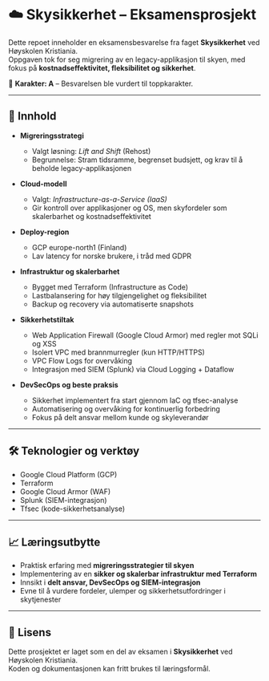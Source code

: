 # ☁️ Skysikkerhet – Eksamensprosjekt

Dette repoet inneholder en eksamensbesvarelse fra faget **Skysikkerhet** ved Høyskolen Kristiania.  
Oppgaven tok for seg migrering av en legacy-applikasjon til skyen, med fokus på **kostnadseffektivitet, fleksibilitet og sikkerhet**.

📌 **Karakter: A** – Besvarelsen ble vurdert til toppkarakter.  

---

## 📑 Innhold

- **Migreringsstrategi**  
  - Valgt løsning: *Lift and Shift* (Rehost)  
  - Begrunnelse: Stram tidsramme, begrenset budsjett, og krav til å beholde legacy-applikasjonen  

- **Cloud-modell**  
  - Valgt: *Infrastructure-as-a-Service (IaaS)*  
  - Gir kontroll over applikasjoner og OS, men skyfordeler som skalerbarhet og kostnadseffektivitet  

- **Deploy-region**  
  - GCP europe-north1 (Finland)  
  - Lav latency for norske brukere, i tråd med GDPR  

- **Infrastruktur og skalerbarhet**  
  - Bygget med Terraform (Infrastructure as Code)  
  - Lastbalansering for høy tilgjengelighet og fleksibilitet  
  - Backup og recovery via automatiserte snapshots  

- **Sikkerhetstiltak**  
  - Web Application Firewall (Google Cloud Armor) med regler mot SQLi og XSS  
  - Isolert VPC med brannmurregler (kun HTTP/HTTPS)  
  - VPC Flow Logs for overvåking  
  - Integrasjon med SIEM (Splunk) via Cloud Logging + Dataflow  

- **DevSecOps og beste praksis**  
  - Sikkerhet implementert fra start gjennom IaC og tfsec-analyse  
  - Automatisering og overvåking for kontinuerlig forbedring  
  - Fokus på delt ansvar mellom kunde og skyleverandør  

---

## 🛠️ Teknologier og verktøy

- Google Cloud Platform (GCP)  
- Terraform  
- Google Cloud Armor (WAF)  
- Splunk (SIEM-integrasjon)  
- Tfsec (kode-sikkerhetsanalyse)  

---

## 📈 Læringsutbytte

- Praktisk erfaring med **migreringsstrategier til skyen**  
- Implementering av en **sikker og skalerbar infrastruktur med Terraform**  
- Innsikt i **delt ansvar, DevSecOps og SIEM-integrasjon**  
- Evne til å vurdere fordeler, ulemper og sikkerhetsutfordringer i skytjenester  

---

## 📜 Lisens

Dette prosjektet er laget som en del av eksamen i **Skysikkerhet** ved Høyskolen Kristiania.  
Koden og dokumentasjonen kan fritt brukes til læringsformål.
